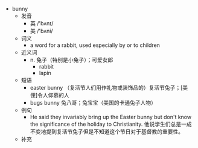 - bunny
  - 发音
    - 英 /'bʌnɪ/
    - 美 /'bʌni/
  - 词义
      - a word for a rabbit, used especially by or to children
  - 近义词
    - n. 兔子（特别是小兔子）；可爱女郎
      - rabbit
      - lapin
  - 短语
    - easter bunny （复活节人们用作礼物或装饰品的）复活节兔子；[美俚]令人仰慕的人
    - bugs bunny 兔八哥；兔宝宝（美国的卡通兔子人物）
  - 例句
    - He said they invariably bring up the Easter bunny but don't know the significance of the holiday to Christianity. 他说学生们总是一成不变地提到复活节兔子但是不知道这个节日对于基督教的重要性。
  - 补充